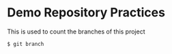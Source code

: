# Demo Repository Practices 
This is used to count the branches of this project
```
$ git branch

```
